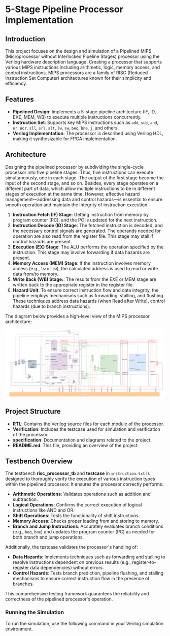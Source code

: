 # 5-Stage Pipeline Processor Implementation


## Introduction

This project focuses on the design and simulation of a Pipelined MIPS (Microprocessor without Interlocked Pipeline Stages) processor using the Verilog hardware description language. Creating a processor that supports various MIPS instructions including arithmetic, logic, memory access, and control instructions. MIPS processors are a family of RISC (Reduced Instruction Set Computer) architectures known for their simplicity and efficiency.


## Features

- **Pipelined Design**: Implements a 5-stage pipeline architecture (IF, ID, EXE, MEM, WB) to execute multiple instructions concurrently.
- **Instruction Set**: Supports key MIPS instructions such as `add`, `sub`, `and`, `or`, `nor`, `sll`, `srl`, `slt`, `lw`, `sw`, `beq`, `bne`, `j`, and others.
- **Verilog Implementation**: The processor is described using Verilog HDL, making it synthesizable for FPGA implementation.


## Architecture 
Designing the pipelined processor by subdividing the single-cycle processor into five pipeline stages. Thus, five instructions can execute simultaneously, one in each stage. The output of the first stage become the input of the second stage, and so on. Besides, every stage operates on a different part of data, which allow multiple instructions to be in different stages of execution at the same time. However, effective hazard management—addressing data and control hazards—is essential to ensure smooth operation and maintain the integrity of instruction execution.

1. **Instruction Fetch (IF) Stage**: Getting instruction from memory by program counter (PC), and the PC is updated for the next instruction.
2. **Instruction Decode (ID) Stage**: The fetched instruction is decoded, and the necessary control signals are generated. The operands needed for operation are also read from the register file. This stage may stall if control hazards are present.
3. **Execution (EX) Stage**: The ALU performs the operation specified by the instruction. This stage may involve forwarding if data hazards are present.
4. **Memory Access (MEM) Stage**: If the instruction involves memory access (e.g., `lw` or `sw`), the calculated address is used to read or write data from/to memory. 
5. **Write Back (WB) Stage:**: The results from the EXE or MEM stage are written back to the appropriate register in the register file.
6. **Hazard Unit**: To ensure correct instruction flow and data integrity, the pipeline employs mechanisms such as forwarding, stalling, and flushing. These techniques address data hazards (when Read after Write), control hazards (due to branch instructions).

The diagram below provides a high-level view of the MIPS processor architecture:

![Processor Interface](https://github.com/mchienvt1/Pipeline-MIPS-Processor/blob/main/architecture.png)

## Project Structure

- **RTL**: Contains the Verilog source files for each module of the processor.
- **Verification**: Includes the testcase used for simulation and verification of the processor.
- **specification**: Documentation and diagrams related to the project.
- **README.md**: This file, providing an overview of the project.

## Testbench Overview

The testbench **risc_processor_tb** and **testcase** in `instruction.txt` is designed to thoroughly verify the execution of various instruction types within the pipelined processor. It ensures the processor correctly performs:

- **Arithmetic Operations**: Validates operations such as addition and subtraction.
- **Logical Operations**: Confirms the correct execution of logical instructions like AND and OR.
- **Shift Operations**: Tests the functionality of shift instructions.
- **Memory Access**: Checks proper loading from and storing to memory.
- **Branch and Jump Instructions**: Accurately evaluates branch conditions (e.g., `beq`, `bne`) and updates the program counter (PC) as needed for both branch and jump operations.

Additionally, the testcase validates the processor's handling of:

- **Data Hazards**: Implements techniques such as forwarding and stalling to resolve instructions dependent on previous results (e.g., register-to-register data dependencies) without errors.
- **Control Hazards**: Tests branch prediction, pipeline flushing, and stalling mechanisms to ensure correct instruction flow in the presence of branches.

This comprehensive testing framework guarantees the reliability and correctness of the pipelined processor's operation.

### Running the Simulation

To run the simulation, use the following command in your Verilog simulation environment.
